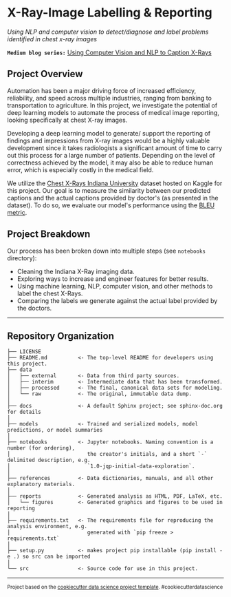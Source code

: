 X-Ray-Image Labelling & Reporting
==============================
*Using NLP and computer vision to detect/diagnose and label problems identified in chest x-ray images*


**`Medium blog series:`** [Using Computer Vision and NLP to Caption X-Rays](https://medium.com/@Alexander.Bricken/project-overview-using-computer-vision-and-nlp-to-caption-x-rays-8aad99b27e61)

## Project Overview

Automation has been a major driving force of increased efficiency, reliability, and speed across multiple industries, ranging from banking to transportation to agriculture. In this project, we investigate the potential of deep learning models to automate the process of medical image reporting, looking specifically at chest X-ray images.

Developing a deep learning model to generate/ support the reporting of findings and impressions from X-ray images would be a highly valuable development since it takes radiologists a significant amount of time to carry out this process for a large number of patients. Depending on the level of correctness achieved by the model, it may also be able to reduce human error, which is especially costly in the medical field.

We utilize the [Chest X-Rays Indiana University](https://www.kaggle.com/raddar/chest-xrays-indiana-university?select=indiana_reports.csv) dataset hosted on Kaggle for this project. Our goal is to measure the similarity between our predicted captions and the actual captions provided by doctor's (as presented in the dataset). To do so, we evaluate our model's performance using the [BLEU metric](https://en.wikipedia.org/wiki/BLEU). 

## Project Breakdown
Our process has been broken down into multiple steps (see `notebooks` directory):
- Cleaning the Indiana X-Ray imaging data.
- Exploring ways to increase and engineer features for better results.
- Using machine learning, NLP, computer vision, and other methods to label the chest X-Rays.
- Comparing the labels we generate against the actual label provided by the doctors.

---


Repository Organization
------------

    ├── LICENSE
    ├── README.md          <- The top-level README for developers using this project.
    ├── data
    │   ├── external       <- Data from third party sources.
    │   ├── interim        <- Intermediate data that has been transformed.
    │   ├── processed      <- The final, canonical data sets for modeling.
    │   └── raw            <- The original, immutable data dump.
    │
    ├── docs               <- A default Sphinx project; see sphinx-doc.org for details
    │
    ├── models             <- Trained and serialized models, model predictions, or model summaries
    │
    ├── notebooks          <- Jupyter notebooks. Naming convention is a number (for ordering),
    │                         the creator's initials, and a short `-` delimited description, e.g.
    │                         `1.0-jqp-initial-data-exploration`.
    │
    ├── references         <- Data dictionaries, manuals, and all other explanatory materials.
    │
    ├── reports            <- Generated analysis as HTML, PDF, LaTeX, etc.
    │   └── figures        <- Generated graphics and figures to be used in reporting
    │
    ├── requirements.txt   <- The requirements file for reproducing the analysis environment, e.g.
    │                         generated with `pip freeze > requirements.txt`
    │
    ├── setup.py           <- makes project pip installable (pip install -e .) so src can be imported
    │
    └── src                <- Source code for use in this project.

--------

<p><small>Project based on the <a target="_blank" href="https://drivendata.github.io/cookiecutter-data-science/">cookiecutter data science project template</a>. #cookiecutterdatascience</small></p>
